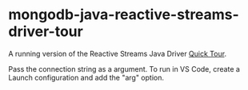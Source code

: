 # mongodb-java-reactive-streams-driver-tour
A running version of the Reactive Streams Java Driver [Quick Tour](https://github.com/mongodb/mongo-java-driver/blob/master/driver-reactive-streams/src/examples/reactivestreams/tour/QuickTour.java).

Pass the connection string as a argument. To run in VS Code, create a Launch configuration and add the "arg" option.

